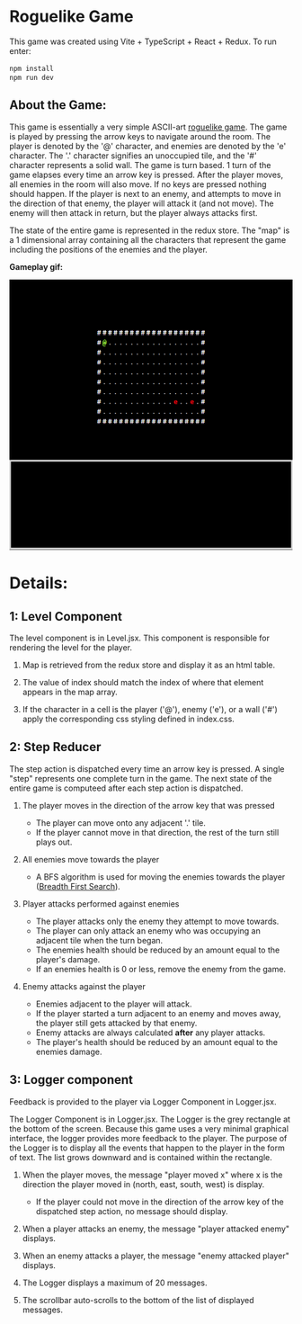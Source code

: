 # Roguelike Game

This game was created using Vite + TypeScript + React + Redux. To run enter:

```
npm install
npm run dev
```

## About the Game:

This game is essentially a very simple ASCII-art [roguelike game](https://en.wikipedia.org/wiki/Roguelike). The game is played by pressing the arrow keys to navigate around the room. The player is denoted by the '@' character, and enemies are denoted by the 'e' character. The '.' character signifies an unoccupied tile, and the '#' character represents a solid wall. The game is turn based. 1 turn of the game elapses every time an arrow key is pressed. After the player moves, all enemies in the room will also move. If no keys are pressed nothing should happen. If the player is next to an enemy, and attempts to move in the direction of that enemy, the player will attack it (and not move). The enemy will then attack in return, but the player always attacks first.

The state of the entire game is represented in the redux store. The "map" is a 1 dimensional array containing all the characters that represent the game including the positions of the enemies and the player.

**Gameplay gif:**

![](reactDungeon.gif)

# Details:

## 1: Level Component

The level component is in Level.jsx. This component is responsible for rendering the level for the player.

1. Map is retrieved from the redux store and display it as an html table.

2. The value of index should match the index of where that element appears in the map array.

3. If the character in a cell is the player ('@'), enemy ('e'), or a wall ('#') apply the corresponding css styling defined in index.css.

## 2: Step Reducer

The step action is dispatched every time an arrow key is pressed. A single "step" represents one complete turn in the game. The next state of the entire game is computeed after each step action is dispatched.

1. The player moves in the direction of the arrow key that was pressed

   - The player can move onto any adjacent '.' tile.
   - If the player cannot move in that direction, the rest of the turn still plays out.

2. All enemies move towards the player

   - A BFS algorithm is used for moving the enemies towards the player ([Breadth First Search](https://en.wikipedia.org/wiki/Breadth-first_search)).

3. Player attacks performed against enemies

   - The player attacks only the enemy they attempt to move towards.
   - The player can only attack an enemy who was occupying an adjacent tile when the turn began.
   - The enemies health should be reduced by an amount equal to the player's damage.
   - If an enemies health is 0 or less, remove the enemy from the game.

4. Enemy attacks against the player

   - Enemies adjacent to the player will attack.
   - If the player started a turn adjacent to an enemy and moves away, the player still gets attacked by that enemy.
   - Enemy attacks are always calculated **after** any player attacks.
   - The player's health should be reduced by an amount equal to the enemies damage.

## 3: Logger component

Feedback is provided to the player via Logger Component in Logger.jsx.

The Logger Component is in Logger.jsx. The Logger is the grey rectangle at the bottom of the screen. Because this game uses a very minimal graphical interface, the logger provides more feedback to the player. The purpose of the Logger is to display all the events that happen to the player in the form of text. The list grows downward and is contained within the rectangle.

1. When the player moves, the message "player moved x" where x is the direction the player moved in (north, east, south, west) is display.

   - If the player could not move in the direction of the arrow key of the dispatched step action, no message should display.

2. When a player attacks an enemy, the message "player attacked enemy" displays.

3. When an enemy attacks a player, the message "enemy attacked player" displays.

4. The Logger displays a maximum of 20 messages.

5. The scrollbar auto-scrolls to the bottom of the list of displayed messages.
